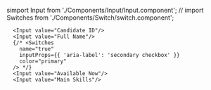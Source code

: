 simport Input from './Components/Input/Input.component';
// import Switches from './Components/Switch/switch.component';

      <Input value="Candidate ID"/>
      <Input value="Full Name"/>
      {/* <Switches
        name="true"
        inputProps={{ 'aria-label': 'secondary checkbox' }}
        color="primary"
      /> */}
      <Input value="Available Now"/>
      <Input value="Main Skills"/>